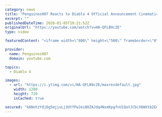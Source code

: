 ```yaml
---
category: news
title: "Penguinos007 Reacts to Diablo 4 Official Announcement Cinematic Trailer (Blizzcon 2019)"
excerpt: ""
publishedDateTime: 2020-01-05T19:21:52Z
originalUrl: "https://youtube.com/watch?v=HA-QFLB9cZE"
type: video

featuredContent: "<iframe width=\"800\" height=\"500\" frameborder=\"0\" src=\"https://www.youtube.com/embed/HA-QFLB9cZE\" allow=\"accelerometer; autoplay; encrypted-media; gyroscope; picture-in-picture\" allowfullscreen></iframe>"

provider:
  name: Penguinos007
  domain: youtube.com

topics:
  - Diablo 4

images:
  - url: "https://i.ytimg.com/vi/HA-QFLB9cZE/maxresdefault.jpg"
    width: 1280
    height: 720
    isCached: true

secured: "kANnhzYdjOg5mjjuLj3UYfPwJei8OZAJdq4NxmKpgfnU1QoYJCbcX6WXtb2EnK7tRpTbfgg/u6oQETE2N3r5QwC/U8bfr3+Bm01u2DyZHPdOYYFT1KY+wVYq/4A3e7eiKDBN/vx2qegjpa1ViUY1oLitlOA6OCcdKJqlYSuckWsz+IGWgsqGVDrVvj9g8JUCGzY5WPw8C8QcR+6rZ+ZoQuHwVLvN8l/Ptsy6LOTRXGFvw3sGmNBL8chB356PEgcRQ65WZq1SE3QQ+aSFqfpxRqV1k7Bninl5I4rgC++JOLTxp5HAZGwenz71ahtKTgmbb0cQhhcsB7wKhCzfoUOeMasJQ7fAJn545HtGSCmVZl49ekgKMHOayr6RK9jBTY6IOGCAAC2yFLjtD0y+ZlqCc3RePjGPlvmvNYW27U7JtEVNtKDNZBJ+9PkOqgFKBHZr;+XrGOhPDjq3lUTax61kUAA=="
---
```


